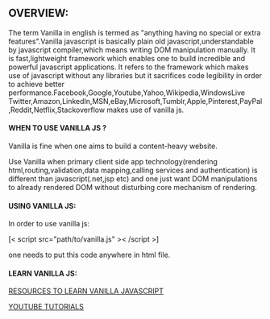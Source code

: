 ## OVERVIEW:
The term Vanilla in english is termed as "anything having no special or extra features".Vanilla javascript is basically plain old javascript,understandable by javascript compiler,which means writing DOM manipulation manually. It is fast,lightweight framework which enables one to build incredible and powerful javascript applications. It refers to the framework which makes use of javascript without any libraries but it sacrifices code legibility in order to achieve better performance.Facebook,Google,Youtube,Yahoo,Wikipedia,WindowsLive Twitter,Amazon,LinkedIn,MSN,eBay,Microsoft,Tumblr,Apple,Pinterest,PayPal,Reddit,Netflix,Stackoverflow makes use of vanilla js.

#### WHEN TO USE VANILLA JS ?
Vanilla is fine when one aims to build a content-heavy website.

Use Vanilla when primary client side app technology(rendering html,routing,validation,data mapping,calling services and authentication) is different than javascript(.net,jsp etc) and one just want DOM manipulations to already rendered DOM without disturbing core mechanism of rendering.

#### USING VANILLA JS:
In order to use vanilla js:

[< script src="path/to/vanilla.js" >< /script >]

one needs to put this code anywhere in html file.

#### LEARN VANILLA JS:
[RESOURCES TO LEARN VANILLA JAVASCRIPT](https://designmodo.com/learn-vanilla-javascript/)

[YOUTUBE TUTORIALS]()